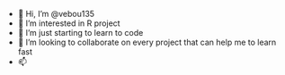- 👋 Hi, I’m @vebou135
- 👀 I’m interested in R project
- 🌱 I’m just starting to learn to code
- 💞️ I’m looking to collaborate on every project that can help me to learn fast 
- 📫 

<!---
vebou135/vebou135 is a ✨ special ✨ repository because its `README.md` (this file) appears on your GitHub profile.
You can click the Preview link to take a look at your changes.
--->
